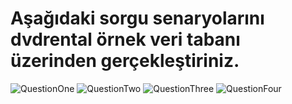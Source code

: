 # Aşağıdaki sorgu senaryolarını dvdrental örnek veri tabanı üzerinden gerçekleştiriniz.
![QuestionOne](https://user-images.githubusercontent.com/89224500/155897092-7d4cfc28-00a0-42ce-a2fb-0793c04d7c84.png)
![QuestionTwo](https://user-images.githubusercontent.com/89224500/155897093-5a2ec59a-3ffb-463c-b543-6fbc8404c13d.png)
![QuestionThree](https://user-images.githubusercontent.com/89224500/155897094-564e41f7-7e31-4a9f-85bf-b0663c58c63b.png)
![QuestionFour](https://user-images.githubusercontent.com/89224500/155897096-c903f747-d72c-4e46-99fe-9804276c90b2.png)
